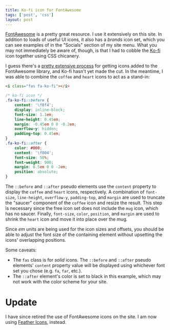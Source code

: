 ```yaml
---
title: Ko-fi icon for FontAwesome
tags: ['post', 'css']
layout: post
---
```


[FontAwesome] is a pretty great resource. I use it extensively on this site.
In addition to loads of useful UI icons, it also has a _brands_ icon set, which
you can see examples of in the "Socials" section of my site menu. What you may
not immediately be aware of, though, is that I had to cobble the [Ko-fi] icon
together using CSS chicanery.

I guess there's a [pretty extensive process] for getting icons added to the
FontAwesome library, and Ko-fi hasn't yet made the cut. In the meantime, I was
able to combine the `coffee` and `heart` icons to act as a stand-in:

```html
<i class="fas fa-ko-fi"></i>
```

```css
/* ko-fi icon */
.fa-ko-fi::before {
	content: '\f0f4';
	display: inline-block;
	font-size: 1.1em;
	line-height: 0.45em;
	margin: -0.45em 0 0 -0.2em;
	overflow-y: hidden;
	padding-top: 0.45em;
}
.fa-ko-fi::after {
	color: #000;
	content: '\f004';
	font-size: 50%;
	font-weight: 900;
	margin: 0.5em 0 0 -2em;
	position: absolute;
}
```

The `::before` and `::after` pseudo elements use the `content` property to
display the `coffee` and `heart` icons, respectively. A combination of
`font-size`, `line-height`, `overflow-y`, `padding-top`, and `margin` are used
to truncate the "saucer" component of the `coffee` icon and resize the
result. This step is necessary since the free icon set does not include the
`mug` icon, which has no saucer. Finally, `font-size`, `color`, `position`, and
`margin` are used to shrink the `heart` icon and move it into place over the
mug.

Since _em_ units are being used for the icon sizes and offsets, you should be
able to adjust the font size of the containing element without upsetting the
icons' overlapping positions.

Some caveats:

- The `fas` class is for _solid_ icons. The `::before` and `::after` pseudo
  elements' `content` property value will be displayed using whichever font set
  you chose (e.g. `fa`, `far`, etc.).
- The `::after` element's color is set to black in this example, which may not
  work with the color scheme for your site.

# Update

I have since retired the use of FontAwesome icons on the site. I am now using
[Feather Icons], instead.


[Feather Icons]: https://feathericons.com
[FontAwesome]: https://fontawesome.com
[pretty extensive process]: https://fontawesome.com/community/leaderboard/new#faqs
[Ko-fi]: https://ko-fi.com
